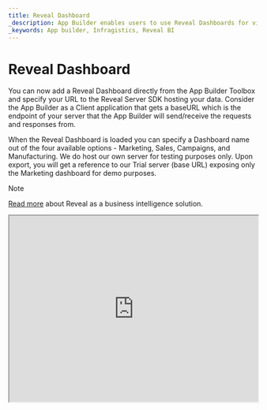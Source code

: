 ```yaml
---
title: Reveal Dashboard
_description: App Builder enables users to use Reveal Dashboards for visualizing data and data analytics 
_keywords: App builder, Infragistics, Reveal BI
---
```


# Reveal Dashboard
You can now add a Reveal Dashboard directly from the App Builder Toolbox and specify your URL to the Reveal Server SDK hosting your data. Consider the App Builder as a Client application that gets a baseURL which is the endpoint of your server that the App Builder will send/receive the requests and responses from.

When the Reveal Dashboard is loaded you can specify a Dashboard name out of the four available options - Marketing, Sales, Campaigns, and Manufacturing. We do host our own server for testing purposes only. Upon export, you will get a reference to our Trial server (base URL) exposing only the Marketing dashboard for demo purposes.

> [!NOTE]
> [Read more](https://help.revealbi.io/web/overview/) about Reveal as a business intelligence solution.

<iframe id="frame" style="aspect-ratio: 4/3; width: 100%;" src="https://appbuilder.indigo.design/app/wrwn5yv0tcjg/preview"/>

## Known issues and limitations
- Reveal dashboard Code generation is available **only for Angular.**
- Only one base URL binding is supported per view. If two or more Reveal dashboards are added to the App Builder View, they should be using the same base URL.
- Using Custom Theme with font that contains spaces doesn't affect text inside visualizations.
- App Preview:
  - Reveal View resizing problems when Display scale is different than 100%, noticeable with the vertical/horizontal scrollbar. **Workaround:** set Padding of the wrapping (parent) Reveal Dashboard. [Example](https://appbuilder.indigo.design/app/wrwn5yv0tcjg/preview) with padding of the step container where the reveal dashboard is places.
  - Editing dashboards in App Builder Preview might lead to unexpected errors from the server *Unexpected error - Quill is not defined*
- Upon code export:
  - There might be sizing problems when you interact with the dashboard elements and expand/collapse them. The Reveal placeholder is sizing itself properly when the whole browser window is resized, although thats not the case for the internal elements sizing changes. 